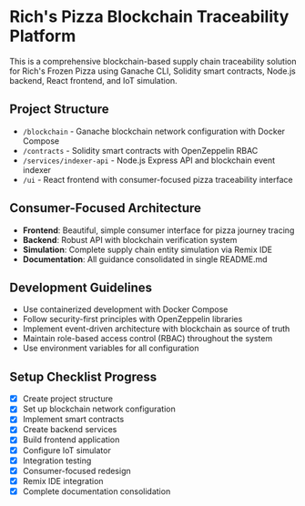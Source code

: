 # Rich's Pizza Blockchain Traceability Platform

This is a comprehensive blockchain-based supply chain traceability solution for Rich's Frozen Pizza using Ganache CLI, Solidity smart contracts, Node.js backend, React frontend, and IoT simulation.

## Project Structure

- `/blockchain` - Ganache blockchain network configuration with Docker Compose
- `/contracts` - Solidity smart contracts with OpenZeppelin RBAC
- `/services/indexer-api` - Node.js Express API and blockchain event indexer
- `/ui` - React frontend with consumer-focused pizza traceability interface

## Consumer-Focused Architecture

- **Frontend**: Beautiful, simple consumer interface for pizza journey tracing
- **Backend**: Robust API with blockchain verification system
- **Simulation**: Complete supply chain entity simulation via Remix IDE
- **Documentation**: All guidance consolidated in single README.md

## Development Guidelines

- Use containerized development with Docker Compose
- Follow security-first principles with OpenZeppelin libraries
- Implement event-driven architecture with blockchain as source of truth
- Maintain role-based access control (RBAC) throughout the system
- Use environment variables for all configuration

## Setup Checklist Progress

- [x] Create project structure
- [x] Set up blockchain network configuration
- [x] Implement smart contracts
- [x] Create backend services
- [x] Build frontend application
- [x] Configure IoT simulator
- [x] Integration testing
- [x] Consumer-focused redesign
- [x] Remix IDE integration
- [x] Complete documentation consolidation
